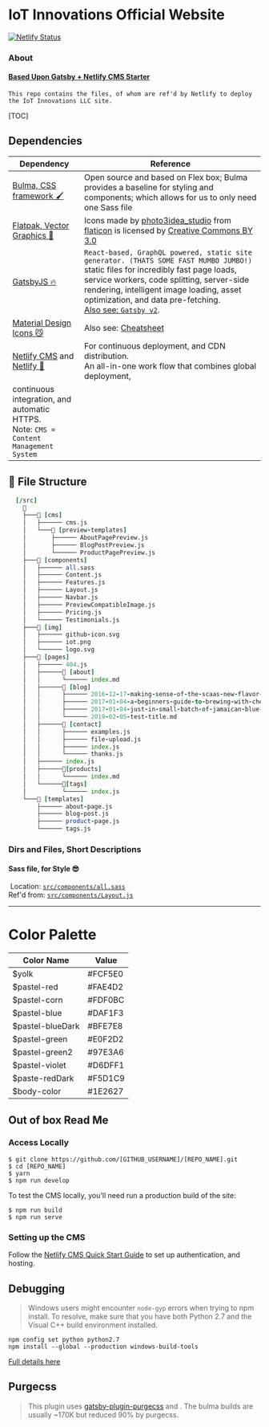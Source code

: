 # IoT Innovations Official Website

 [![Netlify Status](https://api.netlify.com/api/v1/badges/b654c94e-08a6-4b79-b443-7837581b1d8d/deploy-status)](https://app.netlify.com/sites/gatsby-starter-netlify-cms-ci/deploys)

### About

#### [Based Upon Gatsby + Netlify CMS Starter](https://gatsby-netlify-cms.netlify.com/) 

`This repo contains the files, of whom are ref'd by Netlify to deploy the IoT Innovations LLC site.`

[TOC]

## Dependencies 

| Dependency                                                   | Reference                                                    |
| ------------------------------------------------------------ | ------------------------------------------------------------ |
| [Bulma, CSS framework 🖌](https://bulma.io/)                  | Open source and based on Flex box; Bulma provides a baseline for styling and components; which allows for us to only need one Sass file |
| [Flatpak, Vector Graphics  👷](https://www.flaticon.com/packs/multimedia-57) | Icons made by [photo3idea_studio](https://www.flaticon.com/packs/multimedia-57) from [flaticon](https://www.flaticon.com/) is licensed by [Creative Commons BY 3.0](http://creativecommons.org/licenses/by/3.0/) |
| [GatsbyJS  🔥](https://www.gatsbyjs.org/docs/)                | `React-based, GraphQL powered, static site generator. (THATS SOME FAST MUMBO JUMBO!)`   static files for incredibly fast page loads, service workers, code splitting,  server-side rendering, intelligent image loading, asset optimization, and data pre-fetching. <br />[Also see: `Gatsby v2`](https://www.gatsbyjs.org/blog/2018-09-17-gatsby-v2/). |
| [Material Design Icons 😼](https://dev.materialdesignicons.com/getting-started) | Also see: [Cheatsheet](https://cdn.materialdesignicons.com/3.4.93/) |
| [Netlify CMS](https://www.netlifycms.org) and [Netlify :crown:](https://www.netlify.com) | For continuous deployment, and CDN distribution.<br/>An all-in-one work flow that combines global deployment, 
continuous integration, and automatic HTTPS.<br />Note: `CMS = Content Management System` |

## 📁 File Structure 
```f
  [/src]
    📁
    ├───📁 [cms]
    │   ├────── cms.js
    │   └───📁 [preview-templates]
    │       ├────── AboutPagePreview.js
    │       ├────── BlogPostPreview.js
    │       └────── ProductPagePreview.js
    ├───📁 [components]
    │   ├────── all.sass
    │   ├────── Content.js
    │   ├────── Features.js
    │   ├────── Layout.js
    │   ├────── Navbar.js
    │   ├────── PreviewCompatibleImage.js
    │   ├────── Pricing.js
    │   └────── Testimonials.js
    ├───📁 [img]
    │   ├────── github-icon.svg
    │   ├────── iot.png
    │   └────── logo.svg
    ├───📁 [pages]
    │   ├────── 404.js
    │   ├──────📁 [about]
    │   │      └────── index.md
    │   ├──────📁 [blog]
    │   │      ├────── 2016-12-17-making-sense-of-the-scaas-new-flavor-wheel.md
    │   │      ├────── 2017-01-04-a-beginners-guide-to-brewing-with-chemex.md
    │   │      ├────── 2017-01-04-just-in-small-batch-of-jamaican-blue-mountain-in-store-next-week.md
    │   │      └────── 2019-02-05-test-title.md
    │   ├──────📁 [contact]
    │   │      ├────── examples.js
    │   │      ├────── file-upload.js
    │   │      ├────── index.js
    │   │      └────── thanks.js
    │   ├────── index.js
    │   ├──────📁[products]
    │   │      └────── index.md
    │   └──────📁[tags]
    │          └────── index.js
    └───📁 [templates]
        ├────── about-page.js
        ├────── blog-post.js
        ├────── product-page.js
        └────── tags.js

```
### Dirs and Files, Short Descriptions
#### 	Sass file, for Style 😎
​		Location:           [`src/components/all.sass`](src/components/all.sass)  
​		Ref'd from:       [`src/components/Layout.js`](src/components/Layout.js)

------
# Color Palette

| Color Name      |   Value   |
| --------------- | --------- |
| $yolk           |  #FCF5E0  |
| $pastel-red     |  #FAE4D2  |
| $pastel-corn    |  #FDF0BC  |
| $pastel-blue    |  #DAF1F3  |
| $pastel-blueDark|  #BFE7E8  |
| $pastel-green   |  #E0F2D2  |
| $pastel-green2  |  #97E3A6  |
| $pastel-violet  |  #D6DFF1  |
| $paste-redDark  |  #F5D1C9  |
| $body-color     |  #1E2627  |


## Out of box Read Me	

### Access Locally

```shell
$ git clone https://github.com/[GITHUB_USERNAME]/[REPO_NAME].git
$ cd [REPO_NAME]
$ yarn
$ npm run develop
```
To test the CMS locally, you'll need run a production build of the site:
```shell
$ npm run build
$ npm run serve
```

### Setting up the CMS

Follow the [Netlify CMS Quick Start Guide](https://www.netlifycms.org/docs/quick-start/#authentication) to set up authentication, and hosting.

## Debugging

> Windows users might encounter ```node-gyp``` errors when trying to npm install.
> To resolve, make sure that you have both Python 2.7 and the Visual C++ build environment installed.

```
npm config set python python2.7
npm install --global --production windows-build-tools
```

[Full details here](https://www.npmjs.com/package/node-gyp 'NPM node-gyp page')

## Purgecss
> This plugin uses [gatsby-plugin-purgecss](https://www.gatsbyjs.org/packages/gatsby-plugin-purgecss/) and . The bulma builds are usually ~170K but reduced 90% by purgecss.
>